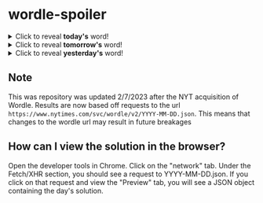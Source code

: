 # wordle-spoiler

<details>
  <summary>Click to reveal <b>today's</b> word!</summary>
  <br>
  <b> value </b>
</details>

<details>
  <summary>Click to reveal <b>tomorrow's</b> word!</summary>
  <br>
  <b> decal </b>
</details>

<details>
  <summary>Click to reveal <b>yesterday's</b> word!</summary>
  <br>
  <b> ebony </b>
</details>

## Note
This was repository was updated 2/7/2023 after the NYT acquisition of Wordle. Results are now based off requests to the url `https://www.nytimes.com/svc/wordle/v2/YYYY-MM-DD.json`. This means that changes to the wordle url may result in future breakages

## How can I view the solution in the browser?
Open the developer tools in Chrome. Click on the "network" tab. Under the Fetch/XHR section, you should see a request to YYYY-MM-DD.json. If you click on that request and view the "Preview" tab, you will see a JSON object containing the day's solution.